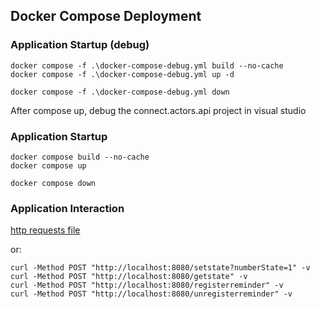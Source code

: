 ## Docker Compose Deployment

### Application Startup (debug)

```
docker compose -f .\docker-compose-debug.yml build --no-cache
docker compose -f .\docker-compose-debug.yml up -d

docker compose -f .\docker-compose-debug.yml down
```
After compose up, debug the connect.actors.api project in visual studio


### Application Startup

```
docker compose build --no-cache
docker compose up

docker compose down
```

### Application Interaction

[http requests file](./requests.http)

or:

```
curl -Method POST "http://localhost:8080/setstate?numberState=1" -v
curl -Method POST "http://localhost:8080/getstate" -v
curl -Method POST "http://localhost:8080/registerreminder" -v
curl -Method POST "http://localhost:8080/unregisterreminder" -v
```